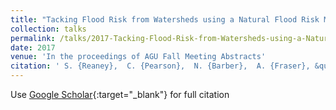 ```yaml
---
title: "Tacking Flood Risk from Watersheds using a Natural Flood Risk Management Toolkit"
collection: talks
permalink: /talks/2017-Tacking-Flood-Risk-from-Watersheds-using-a-Natural-Flood-Risk-Management-Toolkit
date: 2017
venue: 'In the proceedings of AGU Fall Meeting Abstracts'
citation: ' S. {Reaney},  C. {Pearson},  N. {Barber},  A. {Fraser}, &quot;Tacking Flood Risk from Watersheds using a Natural Flood Risk Management Toolkit.&quot; In the proceedings of AGU Fall Meeting Abstracts, 2017.'
---
```

Use [Google Scholar](https://scholar.google.com/scholar?q=Tacking+Flood+Risk+from+Watersheds+using+a+Natural+Flood+Risk+Management+Toolkit){:target="_blank"} for full citation